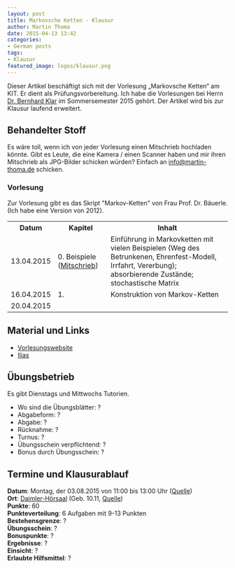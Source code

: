 ```yaml
---
layout: post
title: Markovsche Ketten - Klausur
author: Martin Thoma
date: 2015-04-13 13:42
categories:
- German posts
tags:
- Klausur
featured_image: logos/klausur.png
---
```

<div class="info">Dieser Artikel beschäftigt sich mit der Vorlesung &bdquo;Markovsche Ketten&ldquo; am KIT. Er dient als Prüfungsvorbereitung. Ich habe die Vorlesungen bei Herrn <a href="http://www.math.kit.edu/stoch/~klar/de">Dr. Bernhard Klar</a> im Sommersemester 2015 gehört. Der Artikel wird bis zur Klausur laufend erweitert.</div>

## Behandelter Stoff

Es wäre toll, wenn ich von jeder Vorlesung einen Mitschrieb hochladen könnte.
Gibt es Leute, die eine Kamera / einen Scanner haben und mir ihren Mitschrieb
als JPG-Bilder schicken würden? Einfach an info@martin-thoma.de schicken.

### Vorlesung

Zur Vorlesung gibt es das Skript "Markov-Ketten" von Frau Prof. Dr. Bäuerle.
(Ich habe eine Version von 2012).

<table>
<tr>
    <th>Datum</th>
    <th>Kapitel</th>
    <th>Inhalt</th>
</tr>
<tr>
<td>13.04.2015</td>
<td>0. Beispiele (<a href="http://martin-thoma.com/pdf/markovketten-2015-04-13.pdf">Mitschrieb</a>)</td>
<td>Einführung in Markovketten mit vielen Beispielen (Weg des Betrunkenen, Ehrenfest-Modell, Irrfahrt, Vererbung); absorbierende Zustände; stochastische Matrix</td>
</tr>
<tr>
  <td>16.04.2015</td>
  <td>1. </td>
  <td>Konstruktion von Markov-Ketten</td>
</tr>
<tr>
  <td>20.04.2015</td>
  <td></td>
  <td></td>
</tr>
</table>

## Material und Links

* [Vorlesungswebsite](http://www.math.kit.edu/stoch/lehre/mk2015s/de)
* [Ilias](https://ilias.studium.kit.edu/ilias.php?ref_id=411041&cmd=return&cmdClass=ilrepositorygui&cmdNode=ed&baseClass=ilRepositoryGUI&redirectSource=ilobjcoursegui&cmdMode=)

## Übungsbetrieb

Es gibt Dienstags und Mittwochs Tutorien.

* Wo sind die Übungsblätter: ?
* Abgabeform: ?
* Abgabe: ?
* Rücknahme: ?
* Turnus: ?
* Übungsschein verpflichtend: ?
* Bonus durch Übungsschein: ?

## Termine und Klausurablauf

**Datum**: Montag, der 03.08.2015 von 11:00 bis 13:00 Uhr ([Quelle](http://www.math.kit.edu/stoch/lehre/mk2015s/event/mk-klausur/))<br/>
**Ort**: [Daimler-Hörsaal](http://www.kithub.de/map/2086) (Geb. 10.11, [Quelle](http://www.math.kit.edu/stoch/lehre/mk2015s/event/mk-klausur/))<br/>
**Punkte**: 60<br/>
**Punkteverteilung**: 6 Aufgaben mit 9-13 Punkten<br/>
**Bestehensgrenze**: ?<br/>
**Übungsschein**: ?<br/>
**Bonuspunkte**: ?<br/>
**Ergebnisse**: ?<br/>
**Einsicht**: ?<br/>
**Erlaubte Hilfsmittel**: ?

